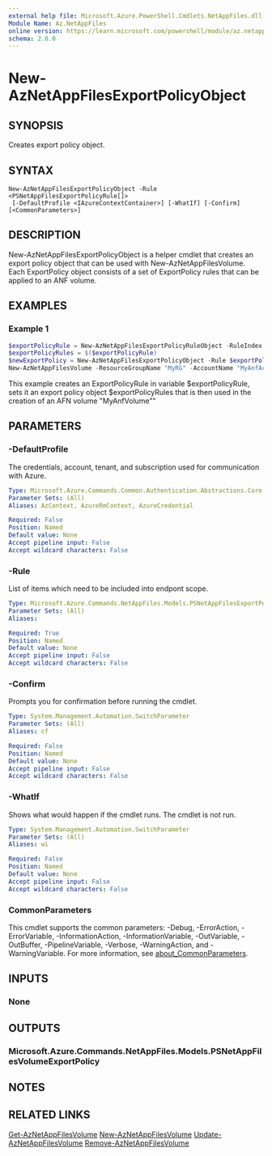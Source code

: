 ```yaml
---
external help file: Microsoft.Azure.PowerShell.Cmdlets.NetAppFiles.dll-Help.xml
Module Name: Az.NetAppFiles
online version: https://learn.microsoft.com/powershell/module/az.netappfiles/new-aznetappfilesexportpolicyobject
schema: 2.0.0
---
```


# New-AzNetAppFilesExportPolicyObject

## SYNOPSIS
Creates export policy object.

## SYNTAX

```
New-AzNetAppFilesExportPolicyObject -Rule <PSNetAppFilesExportPolicyRule[]>
 [-DefaultProfile <IAzureContextContainer>] [-WhatIf] [-Confirm] [<CommonParameters>]
```

## DESCRIPTION
New-AzNetAppFilesExportPolicyObject is a helper cmdlet that creates an export policy object that can be used with New-AzNetAppFilesVolume.
Each ExportPolicy object consists of a set of ExportPolicy rules that can be applied to an ANF volume. 

## EXAMPLES

### Example 1
```powershell
$exportPolicyRule = New-AzNetAppFilesExportPolicyRuleObject -RuleIndex 1 -AllowedClient '0.0.0.0/0' -UnixReadOnly -UnixReadWrite -Cifs -Nfsv3 
$exportPolicyRules = $($exportPolicyRule)
$newExportPolicy = New-AzNetAppFilesExportPolicyObject -Rule $exportPolicyRules
New-AzNetAppFilesVolume -ResourceGroupName "MyRG" -AccountName "MyAnfAccount" -PoolName "MyAnfPool" -Name "MyAnfVolume" -Location "westus2" -CreationToken "MyAnfVolume" -UsageThreshold 1099511627776 -ServiceLevel "Premium" -SubnetId "/subscriptions/subsId/resourceGroups/MyRG/providers/Microsoft.Network/virtualNetworks/MyVnetName/subnets/MySubNetName" -ExportPolicy $newExportPolicy
```

This example creates an ExportPolicyRule in variable $exportPolicyRule, sets it an export policy object  $exportPolicyRules that is then used in the creation of an AFN volume "MyAnfVolume""

## PARAMETERS

### -DefaultProfile
The credentials, account, tenant, and subscription used for communication with Azure.

```yaml
Type: Microsoft.Azure.Commands.Common.Authentication.Abstractions.Core.IAzureContextContainer
Parameter Sets: (All)
Aliases: AzContext, AzureRmContext, AzureCredential

Required: False
Position: Named
Default value: None
Accept pipeline input: False
Accept wildcard characters: False
```

### -Rule
List of items which need to be included into endpont scope.

```yaml
Type: Microsoft.Azure.Commands.NetAppFiles.Models.PSNetAppFilesExportPolicyRule[]
Parameter Sets: (All)
Aliases:

Required: True
Position: Named
Default value: None
Accept pipeline input: False
Accept wildcard characters: False
```

### -Confirm
Prompts you for confirmation before running the cmdlet.

```yaml
Type: System.Management.Automation.SwitchParameter
Parameter Sets: (All)
Aliases: cf

Required: False
Position: Named
Default value: None
Accept pipeline input: False
Accept wildcard characters: False
```

### -WhatIf
Shows what would happen if the cmdlet runs.
The cmdlet is not run.

```yaml
Type: System.Management.Automation.SwitchParameter
Parameter Sets: (All)
Aliases: wi

Required: False
Position: Named
Default value: None
Accept pipeline input: False
Accept wildcard characters: False
```

### CommonParameters
This cmdlet supports the common parameters: -Debug, -ErrorAction, -ErrorVariable, -InformationAction, -InformationVariable, -OutVariable, -OutBuffer, -PipelineVariable, -Verbose, -WarningAction, and -WarningVariable. For more information, see [about_CommonParameters](http://go.microsoft.com/fwlink/?LinkID=113216).

## INPUTS

### None

## OUTPUTS

### Microsoft.Azure.Commands.NetAppFiles.Models.PSNetAppFilesVolumeExportPolicy

## NOTES

## RELATED LINKS

[Get-AzNetAppFilesVolume](./Get-AzNetAppFilesVolume.md)
[New-AzNetAppFilesVolume](./New-AzNetAppFilesVolume.md)
[Update-AzNetAppFilesVolume](./Update-AzNetAppFilesVolume.md)
[Remove-AzNetAppFilesVolume](./Remove-AzNetAppFilesVolume.md)